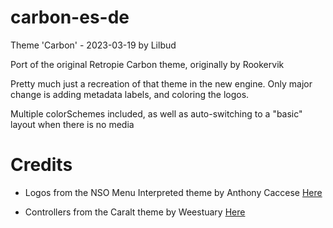 # carbon-es-de
Theme 'Carbon' - 2023-03-19 by Lilbud

Port of the original Retropie Carbon theme, originally by Rookervik

Pretty much just a recreation of that theme in the new engine. Only major change is adding metadata labels, and coloring the logos.

Multiple colorSchemes included, as well as auto-switching to a "basic" layout when there is no media

# Credits
* Logos from the NSO Menu Interpreted theme by Anthony Caccese [Here](https://github.com/anthonycaccese/nso-menu-interpreted-es-de)

* Controllers from the Caralt theme by Weestuary [Here](https://github.com/Weestuarty/caralt-es-de)
